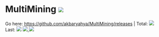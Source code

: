 # MultiMining <a href="https://github.com/akbaryahya/MultiMining/releases/latest"><img src="https://img.shields.io/github/release/akbaryahya/MultiMining.svg"/></a>
Go here: https://github.com/akbaryahya/MultiMining/releases | Total: <img src="https://img.shields.io/github/downloads/akbaryahya/MultiMining/total.svg"/> Last: <img src="https://img.shields.io/github/downloads/akbaryahya/MultiMining/latest/total.svg"/></a> <a href="https://github.com/akbaryahya/MultiMining/issues"><img src="https://img.shields.io/github/issues/akbaryahya/MultiMining.svg"/> <img src="https://img.shields.io/github/issues-closed-raw/akbaryahya/MultiMining.svg"/> 
